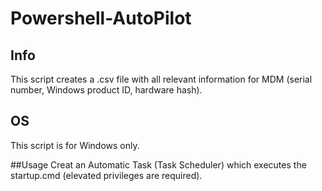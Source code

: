# Powershell-AutoPilot

## Info
This script creates a .csv file with all relevant information for MDM (serial number, Windows product ID, hardware hash).

## OS
This script is for Windows only.

##Usage
Creat an Automatic Task (Task Scheduler) which executes the startup.cmd (elevated privileges are required).
